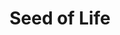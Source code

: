 ---
pid: MX124
title: Seed of Life
location_transcription: 
zipcode: '96778'
outside_phl: 'Pahoa HI '
neighborhood: 
age: '34'
age_range: 30-39
instagram: 
image_file_name: MX_124.jpg
proposal_transcription: Worlds within worlds within worlds within one seed. Infinite
  possibility. Limitless creativity.
topic: Unknown
topic_summary: '0'
type: 
keywords_other: 
credit: 
image_labels: Plant with many seeds
twitter: 
facebook: 
permalink: "/monuments/mx124/"
layout: item-page
---